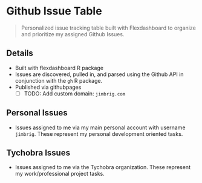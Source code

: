 # Github Issue Table 

> Personalized issue tracking table built with Flexdashboard to organize and prioritize my assigned Github Issues.

## Details

- Built with flexdashboard R package
- Issues are discovered, pulled in, and parsed using the Github API in conjunction with the `gh` R package.
- Published via githubpages
  - [ ] TODO: Add custom domain: `jimbrig.com`

## Personal Issues

- Issues assigned to me via my main personal account with username `jimbrig`. These represent my personal development oriented tasks.

## Tychobra Issues

- Issues assigned to me via the Tychobra organization. These represent my work/professional project tasks.

